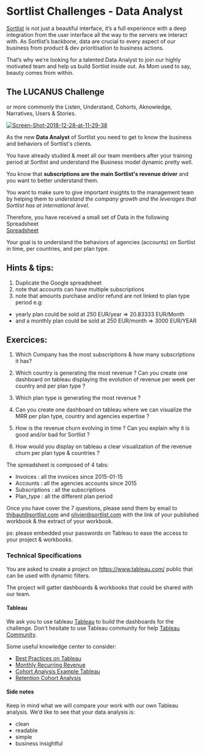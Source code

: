 # Sortlist Challenges - Data Analyst

[Sortlist](https://www.sortlist.com) is not just a beautiful interface, it’s a full experience with a deep integration from the user interface all the way to the servers we interact with. As Sortlist’s backbone, data are crucial to every aspect of our business from product & dev prioritisation to business actions.

That’s why we’re looking for a talented Data Analyst to join our highly motivated team and help us build Sortlist inside out. As Mom used to say, beauty comes from within.

## The LUCANUS Challenge 
or more commonly the Listen, Understand, Cohorts, Aknowledge, Narratives, Users & Stories. 

<a href="https://ibb.co/nBJGRyN"><img src="https://i.ibb.co/HC8SXyf/Screen-Shot-2018-12-28-at-11-29-38.png" alt="Screen-Shot-2018-12-28-at-11-29-38" border="0" /></a>

As the new **Data Analyst** of Sortlist you need to get to know the business and behaviors of Sortlist's clients. 

You have already studied & meet all our team members after your training period at Sortlist and understand the Business model dynamic pretty well.

You know that **subscriptions are the main Sortlist's revenue driver** and you want to better understand them.

You want to make sure to give important insights to the management team by helping them to *understand the company growth and the leverages that Sortlist has at international level*.

Therefore, you have received a small set of Data in the following Spreadsheet  
<a href="https://docs.google.com/spreadsheets/d/1DSHE0r-RVgzaNjc8wyvG7_gVVYUOCdm78fO3MajlK8s/edit#gid=0" target="_blank"> Spreadsheet </a>

Your goal is to understand the behaviors of agencies (accounts) on Sortlist in time, per countries, and per plan type.

## Hints & tips: 
1. Duplicate the Google spreadsheet
2. note that accounts can have multiple subscriptions
3. note that amounts purchase and/or refund are not linked to plan type period 
e.g: 
  * yearly plan could be sold at 250 EUR/year => 20.83333 EUR/Month
  * and a monthly plan could be sold at 250 EUR/month => 3000 EUR/YEAR 

## Exercices: 

1. Which Company has the most subscriptions & how many subscriptions it has?

2. Which country is generating the most revenue ? Can you create one dashboard on tableau displaying the evolution of revenue per week per country and per plan type ?

3. Which plan type is generating the most revenue ? 

5. Can you create one dashboard on tableau where we can visualize the MRR per plan type, country and agencies expertise ? 

6. How is the revenue churn evolving in time ? Can you explain why it is good and/or bad for Sortlist ? 

7. How would you display on tableau a clear visualization of the revenue churn per plan type & countries ?

The spreadsheet is composed of 4 tabs:
* Invoices : all the invoices since 2015-01-15
* Accounts : all the agencies accounts since 2015 
* Subscriptions : all the subscriptions 
* Plan_type : all the different plan period 

Once you have cover the 7 questions, please send them by email to thibaut@sortlist.com and olivier@sortlist.com with the link of your published workbook & the extract of your workbook. 

ps: please embedded your passwords on Tableau to ease the access to your project & workbooks. 

### Technical Specifications

You are asked to create a project on https://www.tableau.com/ public that can be used with dynamic filters.

The project will gatter dashboards & workbooks that could be shared with our team.

#### Tableau
We ask you to use tableau [Tableau](https://www.tableau.com/) to build the dashboards for the challenge. Don't hesitate to use Tableau community for help [Tableau Community](https://community.tableau.com/welcome).

Some useful knowledge center to consider:
 * [Best Practices on Tableau](https://onlinehelp.tableau.com/current/pro/desktop/en-us/dashboards_best_practices.htm)
 * [Monthly Recurring Revenue](https://www.putler.com/mrr/)
 * [Cohort Analysis Example Tableau](https://kb.tableau.com/articles/howto/additional-cohort-analysis-example)
 * [Retention Cohort Analysis](https://community.tableau.com/thread/239023)
 

#### Side notes

Keep in mind what we will compare your work with our own Tableau analysis.  We’d like to see that your data analysis is:

 * clean
 * readable
 * simple
 * business insightful
 
